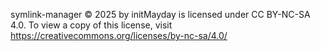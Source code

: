 symlink-manager  © 2025 by initMayday is licensed under CC BY-NC-SA 4.0. To view a copy of this license, visit https://creativecommons.org/licenses/by-nc-sa/4.0/

